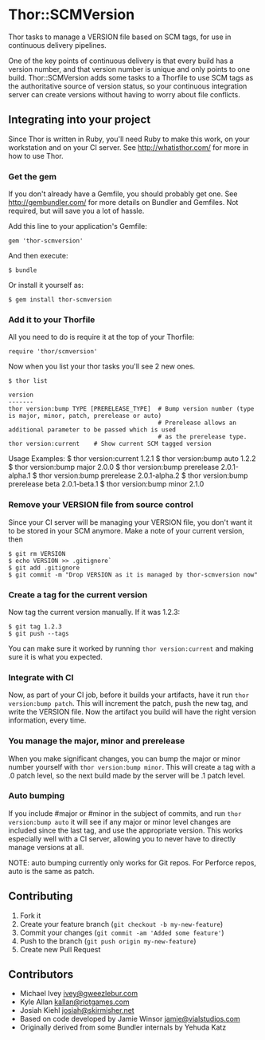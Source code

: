 # Thor::SCMVersion

Thor tasks to manage a VERSION file based on SCM tags, for use in
continuous delivery pipelines.

One of the key points of continuous delivery is that every build has a
version number, and that version number is unique and only points to
one build. Thor::SCMVersion adds some tasks to a Thorfile to use SCM
tags as the authoritative source of version status, so your continuous
integration server can create versions without having to worry about
file conflicts.

## Integrating into your project

Since Thor is written in Ruby, you'll need Ruby to make this work, on
your workstation and on your CI server. See http://whatisthor.com/ for
more in how to use Thor.

### Get the gem

If you don't already have a Gemfile, you should probably get one. See
http://gembundler.com/ for more details on Bundler and Gemfiles. Not
required, but will save you a lot of hassle.

Add this line to your application's Gemfile:

    gem 'thor-scmversion'

And then execute:

    $ bundle

Or install it yourself as:

    $ gem install thor-scmversion

### Add it to your Thorfile

All you need to do is require it at the top of your Thorfile:

    require 'thor/scmversion'

Now when you list your thor tasks you'll see 2 new ones.

    $ thor list
    
    version
    -------
    thor version:bump TYPE [PRERELEASE_TYPE]  # Bump version number (type is major, minor, patch, prerelease or auto)
                                              # Prerelease allows an additional parameter to be passed which is used 
                                              # as the prerelease type.
    thor version:current    # Show current SCM tagged version

Usage Examples:
  $ thor version:current
  1.2.1
  $ thor version:bump auto
  1.2.2
  $ thor version:bump major
  2.0.0
  $ thor version:bump prerelease
  2.0.1-alpha.1
  $ thor version:bump prerelease
  2.0.1-alpha.2
  $ thor version:bump prerelease beta
  2.0.1-beta.1
  $ thor version:bump minor
  2.1.0

### Remove your VERSION file from source control

Since your CI server will be managing your VERSION file, you don't
want it to be stored in your SCM anymore. Make a note of your current
version, then

    $ git rm VERSION
    $ echo VERSION >> .gitignore`
    $ git add .gitignore
    $ git commit -m "Drop VERSION as it is managed by thor-scmversion now"

### Create a tag for the current version

Now tag the current version manually. If it was 1.2.3:

    $ git tag 1.2.3
    $ git push --tags

You can make sure it worked by running `thor version:current` and
making sure it is what you expected.

### Integrate with CI

Now, as part of your CI job, before it builds your artifacts, have it
run `thor version:bump patch`. This will increment the patch, push the
new tag, and write the VERSION file. Now the artifact you build will
have the right version information, every time.

### You manage the major, minor and prerelease

When you make significant changes, you can bump the major or minor
number yourself with `thor version:bump minor`. This will create a tag
with a .0 patch level, so the next build made by the server will be
.1 patch level.

### Auto bumping

If you include #major or #minor in the subject of commits, and run
`thor version:bump auto` it will see if any major or minor level changes
are included since the last tag, and use the appropriate version. This works
especially well with a CI server, allowing you to never have to directly
manage versions at all.

NOTE: auto bumping currently only works for Git repos. For Perforce repos,
auto is the same as patch.


## Contributing

1. Fork it
2. Create your feature branch (`git checkout -b my-new-feature`)
3. Commit your changes (`git commit -am 'Added some feature'`)
4. Push to the branch (`git push origin my-new-feature`)
5. Create new Pull Request

## Contributors

* Michael Ivey <ivey@gweezlebur.com>
* Kyle Allan <kallan@riotgames.com>
* Josiah Kiehl <josiah@skirmisher.net>
* Based on code developed by Jamie Winsor <jamie@vialstudios.com>
* Originally derived from some Bundler internals by Yehuda Katz
